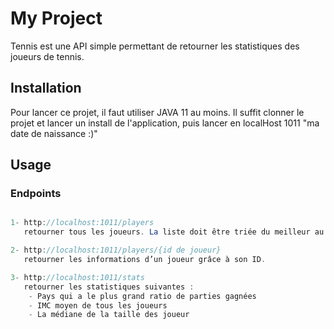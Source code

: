 # My Project

Tennis est une API simple permettant de retourner les statistiques des joueurs de tennis.

## Installation

Pour lancer ce projet, il faut utiliser JAVA 11 au moins. 
Il suffit clonner le projet et lancer un install de l'application, puis lancer en localHost 1011 "ma date de naissance :)"

## Usage

### Endpoints
```java

1- http://localhost:1011/players
   retourner tous les joueurs. La liste doit être triée du meilleur au moins bon.

2- http://localhost:1011/players/{id de joueur}
   retourner les informations d’un joueur grâce à son ID.

3- http://localhost:1011/stats
   retourner les statistiques suivantes :
    - Pays qui a le plus grand ratio de parties gagnées
    - IMC moyen de tous les joueurs
    - La médiane de la taille des joueur
```


